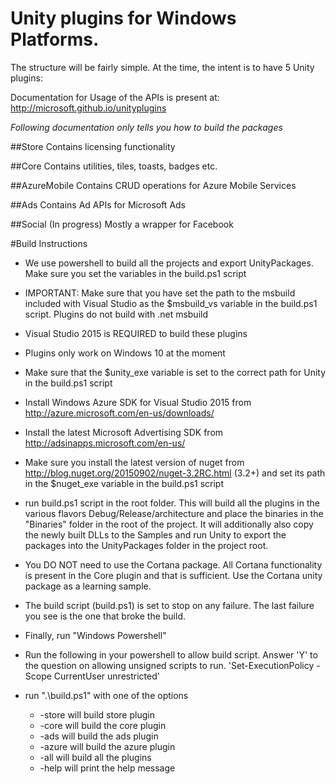 # Unity plugins for Windows Platforms.
The structure will be fairly simple. At the time, the intent is to have 5 Unity plugins:

Documentation for Usage of the APIs is present at: http://microsoft.github.io/unityplugins

*Following documentation only tells you how to build the packages*

##Store
Contains licensing functionality

##Core
Contains utilities, tiles, toasts, badges etc.

##AzureMobile
Contains CRUD operations for Azure Mobile Services

##Ads
Contains Ad APIs for Microsoft Ads

##Social (In progress)
Mostly a wrapper for Facebook 


#Build Instructions
* We use powershell to build all the projects and export UnityPackages. Make sure you set the variables in the build.ps1 script
* IMPORTANT: Make sure that you have set the path to the msbuild included with Visual Studio 
   as the $msbuild_vs variable in the build.ps1 script. Plugins do not build with .net msbuild
* Visual Studio 2015 is REQUIRED to build these plugins
* Plugins only work on Windows 10 at the moment
* Make sure that the $unity_exe variable is set to the correct path for Unity in the build.ps1 script

* Install Windows Azure SDK for Visual Studio 2015 from http://azure.microsoft.com/en-us/downloads/ 
* Install the latest Microsoft Advertising SDK from http://adsinapps.microsoft.com/en-us/
* Make sure you install the latest version of nuget  from http://blog.nuget.org/20150902/nuget-3.2RC.html (3.2+) and set its path in the $nuget_exe variable in the build.ps1 script
 * run build.ps1 script in the root folder. This will build all the plugins in the various flavors Debug/Release/architecture and place the binaries in the "Binaries" folder in the root of the project. It will additionally also copy the newly built DLLs to the Samples and run Unity to export the packages into the UnityPackages folder in the project root.
 * You DO NOT need to use the Cortana package. All Cortana functionality is present in the Core plugin and that is sufficient. Use the Cortana unity package as a learning sample.
 
* The build script (build.ps1) is set to stop on any failure. The last failure you see is the one that broke the build.
* Finally, run "Windows Powershell"
* Run the following in your powershell to allow build script. Answer 'Y' to the question on allowing 
   unsigned scripts to run.
		'Set-ExecutionPolicy -Scope CurrentUser unrestricted'
* run ".\build.ps1" with one of the options
	* -store will build store plugin
	* -core will build the core plugin
	* -ads will build the ads plugin
	* -azure will build the azure plugin
	* -all will build all the plugins
	* -help will print the help message
 
 